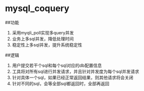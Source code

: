 # mysql_coquery

##功能
1. 采用myqli_poll实现多query并发
2. 业务上多sql并发，降低处理时间
3. 稳定性上多sql并发，提升系统稳定性

##逻辑
1. 用户提交若干个sql和每个sql对应的db配置信息
2. 工具将对所有sql进行并发请求，并且针对并发度为每个sql并发请求
3. 针对具体一个sql，如果已经正常返回结果，则其他请求将会关闭
4. 针对不同的sql，会等全部sql都返回时，全部再返回
